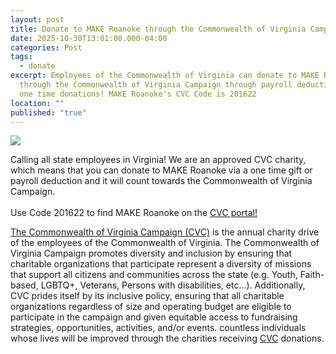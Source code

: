 ```yaml
---
layout: post
title: Donate to MAKE Roanoke through the Commonwealth of Virginia Campaign
date: 2025-10-30T13:01:00.000-04:00
categories: Post
tags:
  - donate
excerpt: Employees of the Commonwealth of Virginia can donate to MAKE Roanoke
  through the Commonwealth of Virginia Campaign through payroll deductions or
  one time donations! MAKE Roanoke's CVC Code is 201622
location: ""
published: "true"
---
```

![](/assets/images/commonwealth-virginia-campaign.png)

Calling all state employees in Virginia! We are an approved CVC charity, which means that you can donate to MAKE Roanoke via a one time gift or payroll deduction and it will count towards the Commonwealth of Virginia Campaign. \
\
Use Code 201622 to find MAKE Roanoke on the [CVC portal!](https://cvc.virginia.gov)

[The Commonwealth of Virginia Campaign (CVC)](https://cvc.virginia.gov) is the annual charity drive of the employees of the Commonwealth of Virginia. The Commonwealth of Virginia Campaign promotes diversity and inclusion by ensuring that charitable organizations that participate represent a diversity of missions that support all citizens and communities across the state (e.g. Youth, Faith-based, LGBTQ+, Veterans, Persons with disabilities, etc...). Additionally, CVC prides itself by its inclusive policy, ensuring that all charitable organizations regardless of size and operating budget are eligible to participate in the campaign and given equitable access to fundraising strategies, opportunities, activities, and/or events. countless individuals whose lives will be improved through the charities receiving [CVC](https://cvc.virginia.gov) donations.
